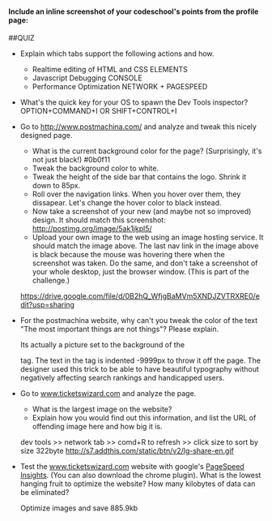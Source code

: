 #### Include an inline screenshot of your codeschool's points from the profile page:

<!-- Modify the Markdown to include your answers. Don't delete the questions! -->

##QUIZ
* Explain which tabs support the following actions and how.
  * Realtime editing of HTML and CSS 
  ELEMENTS
  * Javascript Debugging
  CONSOLE
  * Performance Optimization 
  NETWORK + PAGESPEED
* What's the quick key for your OS to spawn the Dev Tools inspector?
  OPTION+COMMAND+I OR SHIFT+CONTROL+I


* Go to http://www.postmachina.com/ and analyze and tweak this nicely designed page.
  * What is the current background color for the page?  (Surprisingly, it's not just black!)
  #0b0f11
  * Tweak the background color to white.
  * Tweak the height of the side bar that contains the logo.  Shrink it down to 85px.
  * Roll over the navigation links.  When you hover over them, they dissapear.  Let's change the hover color to black instead.
  * Now take a screenshot of your new (and maybe not so improved) design.  It should match this screenshot: http://postimg.org/image/5ak1jkpl5/
  * Upload your own image to the web using an image hosting service.  It should match the image above. The last nav link in the image above is black because the mouse was hovering there when the screenshot was taken. Do the same, and don't take a screenshot of your whole desktop, just the browser window. (This is part of the challenge.)

  https://drive.google.com/file/d/0B2hQ_WfjgBaMVm5XNDJZVTRXRE0/edit?usp=sharing


* For the postmachina website, why can't you tweak the color of the text "The most important things are not things"?  Please explain.

  Its actually a picture set to the background of the <p> tag.  The text in the tag is indented -9999px to throw it off the page.  The designer used this trick to be able to have beautiful typography without negatively affecting search rankings and handicapped users.


* Go to www.ticketswizard.com and analyze the page.  
  * What is the largest image on the website? 
  * Explain how you would find out this information, and list the URL of offending image here and how big it is.

  dev tools >> network tab >> comd+R to refresh >> click size to sort by size  322byte
  http://s7.addthis.com/static/btn/v2/lg-share-en.gif


* Test the www.ticketswizard.com website with google's [PageSpeed Insights](http://www.ticketswizard.com/).  (You can also download the chrome plugin).  What is the lowest hanging fruit to optimize the website?  How many kilobytes of data can be eliminated?

  Optimize images and save 885.9kb


